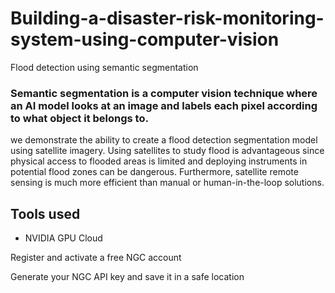 # Building-a-disaster-risk-monitoring-system-using-computer-vision
Flood detection using semantic segmentation 



### Semantic segmentation is a computer vision technique where an AI model looks at an image and labels each pixel according to what object it belongs to.

we demonstrate the ability to create a flood detection segmentation model using satellite imagery. Using satellites to study flood is advantageous since physical access to flooded areas is limited and deploying instruments in potential flood zones can be dangerous. Furthermore, satellite remote sensing is much more efficient than manual or human-in-the-loop solutions.


## Tools used 

* NVIDIA GPU Cloud

Register and activate a free NGC account

Generate your NGC API key and save it in a safe location
